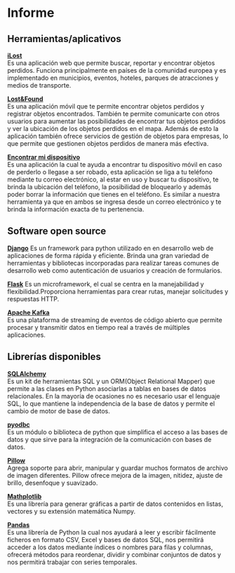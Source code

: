 # Informe

## Herramientas/aplicativos

<strong>[iLost](https://ilost.co/es)</strong><br>
Es una aplicación web que permite buscar, reportar y encontrar objetos perdidos.
Funciona principalmente en países de la comunidad europea y es implementado en 
municipios, eventos, hoteles, parques de atracciones y medios de transporte.
 
<strong>[Lost&Found](https://www.lostfoundapp.com/)</strong> <br>
Es una aplicación móvil que te permite encontrar objetos perdidos y registrar
objetos encontrados. También te permite comunicarte con otros usuarios para aumentar las 
posibilidades de encontrar tus objetos perdidos y ver la ubicación de los objetos perdidos 
en el mapa. Además de esto la aplicación también ofrece servicios de gestión de objetos para 
empresas, lo que permite que gestionen objetos perdidos de manera más efectiva.

<strong>[Encontrar mi dispositivo](https://play.google.com/store/apps/details?id=com.google.android.apps.adm&hl=es&gl=US)</strong> <br>
Es una aplicación la cual te  ayuda a encontrar tu dispositivo móvil en caso de perderlo o llegase a ser robado, esta aplicación se liga a tu teléfono mediante tu correo electrónico, al estar en uso y buscar tu dispositivo, te brinda la ubicación del teléfono, la posibilidad de bloquearlo y además poder borrar la información que tienes en el teléfono.
Es similar a nuestra herramienta ya que en ambos se ingresa desde un correo electrónico y te brinda la información exacta de tu pertenencia. 


## Software open source

<strong>[Django](https://www.djangoproject.com/)</strong> 
Es un framework para python utilizado en en desarrollo web de aplicaciones de forma
rápida y eficiente. Brinda una gran variedad de herramientas y bibliotecas incorporadas para 
realizar tareas comunes de desarrollo web como autenticación de usuarios y creación de formularios.

<strong>[Flask](https://flask.palletsprojects.com/en/2.2.x/)</strong>
Es un microframework, el cual se centra en la manejabilidad y flexibilidad.Proporciona herramientas para crear rutas, 
manejar solicitudes y respuestas HTTP.

<strong>[Apache Kafka](https://kafka.apache.org/)</strong> <br> 
Es una plataforma de streaming de eventos de código abierto que permite procesar y transmitir datos en tiempo real a través de múltiples aplicaciones.

## Librerías disponibles

<strong>[SQLAlchemy](https://www.sqlalchemy.org/)</strong> <br>
Es un kit de herramientas SQL y un ORM(Object Relational Mapper) que permite a las clases 
en Python asociarlas a tablas en bases de datos relacionales. En la mayoría de ocasiones
no es necesario usar el lenguaje SQL, lo que mantiene la independencia de la base de datos
y permite el cambio de motor de base de datos.

<strong>[pyodbc](https://pypi.org/project/pyodbc/)</strong> <br>
Es un módulo o biblioteca de python que simplifica el acceso a las bases de datos y que sirve
para la integración de la comunicación con bases de datos.

<strong>[Pillow](https://pypi.org/project/Pillow/)</strong> <br>
Agrega soporte para abrir, manipular y guardar muchos formatos de archivo de imagen diferentes. Pillow ofrece mejora de la imagen, nitidez, ajuste de brillo, desenfoque y suavizado.

<strong>[Mathplotlib](https://matplotlib.org/)</strong> <br>
Es una librería para generar gráficas a partir de datos contenidos en listas, vectores y su 
extensión matemática Numpy.

<strong>[Pandas](https://pandas.pydata.org/)</strong> <br>
Es una librería de Python la cual nos ayudará a leer y escribir fácilmente ficheros en formato CSV, Excel y bases de datos SQL, nos permitirá acceder a los datos mediante índices o nombres para filas y columnas, ofrecerá métodos para reordenar, dividir y combinar conjuntos de datos y nos permitirá trabajar con series temporales.




